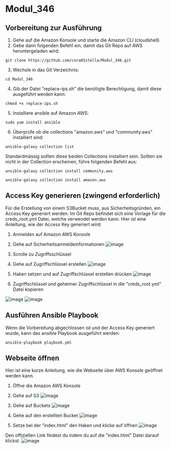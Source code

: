 # Modul_346

## Vorbereitung zur Ausführung
1. Gehe auf die Amazon Konsole und starte die Amazon CLI (cloudshell)
2. Gebe dann folgenden Befehl ein, damit das Git Repo auf AWS heruntergeladen wird:
```
git clone https://github.com/cora01stella/Modul_346.git
```
3. Wechsle in das Git Verzeichnis:
```
cd Modul_346
```
4. Gib der Datei "replace-ips.sh" die benötigte Berechtigung, damit diese ausgeführt werden kann:
```
chmod +x replace-ips.sh
```
5. Installiere ansible auf Amazon AWS:
```
sudo yum install ansible
```
6. Überprüfe ob die collections "amazon.aws" und "community.aws" installiert sind:
```
ansible-galaxy collection list
```
Standardmässig sollten diese beiden Collections installiert sein. Sollten sie nicht in der Collection erscheinen, führe folgenden Befehl aus:
```
ansible-galaxy collection install community.aws
```
```
ansible-galaxy collection install amazon.aws
```

## Access Key generieren (zwingend erforderlich)
Für die Erstellung von einem S3Bucket muss, aus Sicherheitsgründen, ein Access Key generiert werden.
Im Git Repo befindet sich eine Vorlage für die creds_root.yml Datei, welche verwendet werden kann.
Hier ist eine Anleitung, wie der Access Key generiert wird:

1. Anmelden auf Amazon AWS Konsole
2. Gehe auf Sicherheitsanmeldeinformationen
![image](https://github.com/cora01stella/Modul_346/assets/170628330/6256bece-8677-4019-bd92-3493d6f17c5a)

3. Scrolle zu Zugriffsschlüssel

5. Gehe auf Zugriffschlüssel erstellen
![image](https://github.com/cora01stella/Modul_346/assets/170628330/7bc14597-c1f9-457d-b587-4ba819ede528)

6. Haken setzen und auf Zugriffschlüssel erstellen drücken
![image](https://github.com/cora01stella/Modul_346/assets/170628330/9fa4b736-078e-4d32-962a-08270e1dee5f)

7. Zugriffschlüssel und geheimer Zugriffschlüssel in die "creds_root.yml" Datei kopieren

![image](https://github.com/cora01stella/Modul_346/assets/170628330/1ed347cb-740f-4e8c-9a4d-5bdaa1fb0fb7)
![image](https://github.com/cora01stella/Modul_346/assets/170628330/07681ef0-5e37-495c-92ca-4d01c57b6804)

## Ausführen Ansible Playbook
Wenn die Vorbereitung abgechlossen ist und der Access Key generiert wurde, kann das ansible Playbook ausgeführt werden:
```
ansible-playbook playbook.yml
```
## Webseite öffnen
Hier ist eine kurze Anleitung, wie die Webseite über AWS Konsole geöffnet werden kann.

1. Öffne die Amazon AWS Konsole
2. Gehe auf S3
![image](https://github.com/cora01stella/Modul_346/assets/170628330/a2655b6e-227e-42b7-9e4f-5f6088b47562)

3. Gehe auf Buckets
![image](https://github.com/cora01stella/Modul_346/assets/170628330/a1af7075-4481-427f-8ce4-d7a1e91d8f27)

4. Gehe auf den erstellten Bucket
![image](https://github.com/cora01stella/Modul_346/assets/170628330/bb7cb7d4-9009-439a-bdf6-37135b0317bf)

5. Setze bei der "index.html" den Haken und klicke auf öffnen
![image](https://github.com/cora01stella/Modul_346/assets/170628330/37bf633a-eb6a-459c-9798-be0719965aec)

Den offiziellen Link findest du indem du auf die "index.html" Datei darauf klickst.
![image](https://github.com/cora01stella/Modul_346/assets/170628330/5349c25c-d481-4789-868b-4009f0eea0b9)

